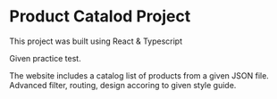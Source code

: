 # Product Catalod Project

This project was built using React & Typescript

Given practice test.

The website includes a catalog list of products from a given JSON file. 
Advanced filter, routing, design accoring to given style guide. 
